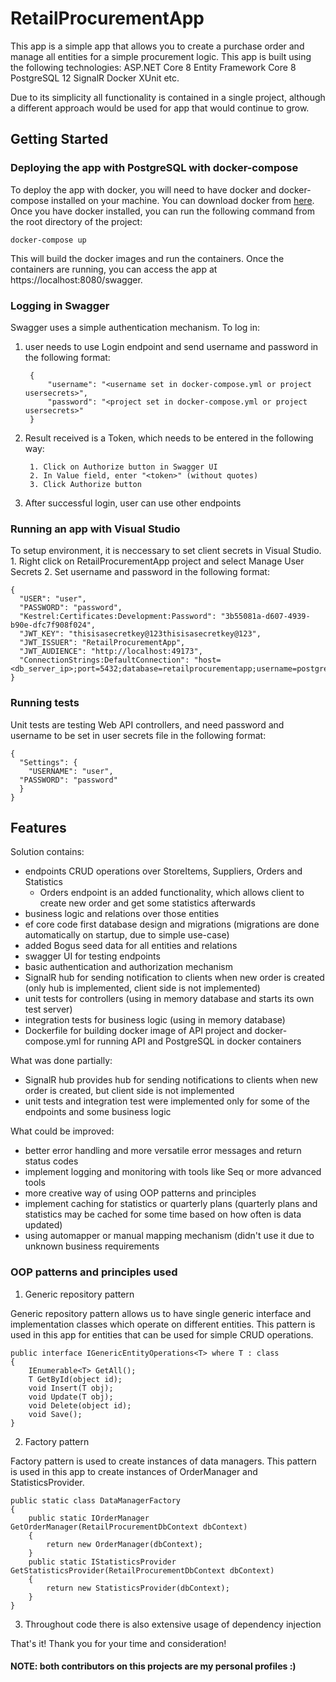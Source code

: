 # RetailProcurementApp

This app is a simple app that allows you to create a purchase order and manage all entities for a simple procurement logic. This app is built using the following technologies:
ASP.NET Core 8
Entity Framework Core 8
PostgreSQL 12
SignalR
Docker
XUnit
etc.

Due to its simplicity all functionality is contained in a single project, although a different approach would be used for app that would continue to grow.

## Getting Started

### Deploying the app with PostgreSQL with docker-compose

To deploy the app with docker, you will need to have docker and docker-compose installed on your machine. You can download docker from [here](https://www.docker.com/products/docker-desktop). Once you have docker installed, you can run the following command from the root directory of the project:

```
docker-compose up
```

This will build the docker images and run the containers. Once the containers are running, you can access the app at https://localhost:8080/swagger.


### Logging in Swagger

Swagger uses a simple authentication mechanism. To log in:
1. user needs to use Login endpoint and send username and password in the following format:

        {
            "username": "<username set in docker-compose.yml or project usersecrets>",
            "password": "<project set in docker-compose.yml or project usersecrets>"
        }

2. Result received is a Token, which needs to be entered in the following way:

        1. Click on Authorize button in Swagger UI
        2. In Value field, enter "<token>" (without quotes)
        3. Click Authorize button

3. After successful login, user can use other endpoints

### Running an app with Visual Studio

To setup environment, it is neccessary to set client secrets in Visual Studio.
    1. Right click on RetailProcurementApp project and select Manage User Secrets
    2. Set username and password in the following format:

    {
      "USER": "user",
      "PASSWORD": "password",
      "Kestrel:Certificates:Development:Password": "3b55081a-d607-4939-b90e-dfc7f908f024",
      "JWT_KEY": "thisisasecretkey@123thisisasecretkey@123",
      "JWT_ISSUER": "RetailProcurementApp",
      "JWT_AUDIENCE": "http://localhost:49173",
      "ConnectionStrings:DefaultConnection": "host=<db_server_ip>;port=5432;database=retailprocurementapp;username=postgres;password=postgres;"
    }

### Running tests

Unit tests are testing Web API controllers, and need password and username to be set in user secrets file in the following format:

    {
      "Settings": {
        "USERNAME": "user",
      "PASSWORD": "password"
      }
    }


## Features

Solution contains: 
- endpoints CRUD operations over StoreItems, Suppliers, Orders and Statistics
   - Orders endpoint is an added functionality, which allows client to create new order and get some statistics afterwards
- business logic and relations over those entities
- ef core code first database design and migrations (migrations are done automatically on startup, due to simple use-case)
- added Bogus seed data for all entities and relations
- swagger UI for testing endpoints
- basic authentication and authorization mechanism
- SignalR hub for sending notification to clients when new order is created (only hub is implemented, client side is not implemented)
- unit tests for controllers (using in memory database  and starts its own test server)
- integration tests for business logic (using in memory database)
- Dockerfile for building docker image of API project and docker-compose.yml for running API and PostgreSQL in docker containers

What was done partially:
- SignalR hub provides hub for sending notifications to clients when new order is created, but client side is not implemented
- unit tests and integration test were implemented only for some of the endpoints and some business logic

What could be improved:
- better error handling and more versatile error messages and return status codes
- implement logging and monitoring with tools like Seq or more advanced tools
- more creative way of using OOP patterns and principles
- implement caching for statistics or quarterly plans (quarterly plans and statistics may be cached for some time based on how often is data updated)
- using automapper or manual mapping mechanism (didn't use it due to unknown business requirements

### OOP patterns and principles used

1. Generic repository pattern

Generic repository pattern allows us to have single generic interface and implementation classes which operate on different entities. This pattern is used in this app for entities that can be used for simple CRUD operations.

    public interface IGenericEntityOperations<T> where T : class
    {
        IEnumerable<T> GetAll();
        T GetById(object id);
        void Insert(T obj);
        void Update(T obj);
        void Delete(object id);
        void Save();
    }

2. Factory pattern

Factory pattern is used to create instances of data managers. This pattern is used in this app to create instances of OrderManager and StatisticsProvider.

    public static class DataManagerFactory
    {
        public static IOrderManager GetOrderManager(RetailProcurementDbContext dbContext)
        {
            return new OrderManager(dbContext);
        }
        public static IStatisticsProvider GetStatisticsProvider(RetailProcurementDbContext dbContext)
        {
            return new StatisticsProvider(dbContext);
        }
    }

3. Throughout code there is also extensive usage of dependency injection


That's it! Thank you for your time and consideration!

#### NOTE: both contributors on this projects are my personal profiles :)